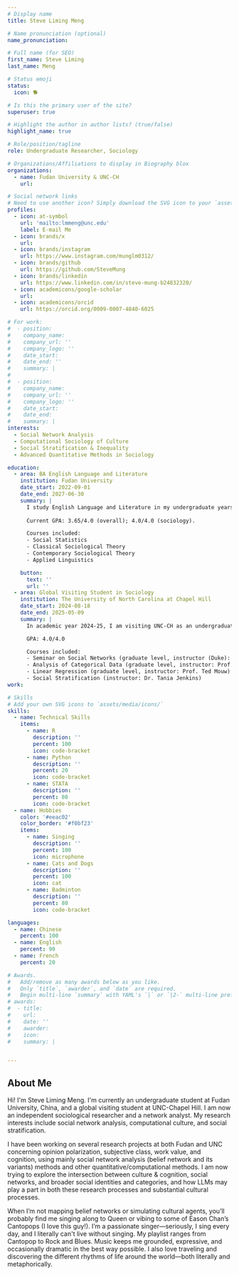 ```yaml
---
# Display name
title: Steve Liming Meng

# Name pronunciation (optional)
name_pronunciation: 

# Full name (for SEO)
first_name: Steve Liming
last_name: Meng

# Status emoji
status:
  icon: 🐕

# Is this the primary user of the site?
superuser: true

# Highlight the author in author lists? (true/false)
highlight_name: true

# Role/position/tagline
role: Undergraduate Researcher, Sociology

# Organizations/Affiliations to display in Biography blox
organizations:
  - name: Fudan University & UNC-CH
    url: 

# Social network links
# Need to use another icon? Simply download the SVG icon to your `assets/media/icons/` folder.
profiles:
  - icon: at-symbol
    url: 'mailto:lmmeng@unc.edu'
    label: E-mail Me
  - icon: brands/x
    url: 
  - icon: brands/instagram
    url: https://www.instagram.com/munglm0312/
  - icon: brands/github
    url: https://github.com/SteveMung
  - icon: brands/linkedin
    url: https://www.linkedin.com/in/steve-mung-b24832320/
  - icon: academicons/google-scholar
    url: 
  - icon: academicons/orcid
    url: https://orcid.org/0009-0007-4840-6025

# For work:
#  - position: 
#    company_name: 
#    company_url: ''
#    company_logo: ''
#    date_start: 
#    date_end: ''
#    summary: |
#
#  - position: 
#    company_name: 
#    company_url: ''
#    company_logo: ''
#    date_start: 
#    date_end: 
#    summary: |
interests:
  - Social Network Analysis
  - Computational Sociology of Culture
  - Social Stratification & Inequality
  - Advanced Quantitative Methods in Sociology

education:
  - area: BA English Language and Literature
    institution: Fudan University
    date_start: 2022-09-01
    date_end: 2027-06-30
    summary: |
      I study English Language and Literature in my undergraduate years as my major at Fudan University, China. However, I spend most of my time on my "minor"--sociology. I am expected to graduate in year 2027. 
      
      Current GPA: 3.65/4.0 (overall); 4.0/4.0 (sociology).

      Courses included:
      - Social Statistics
      - Classical Sociological Theory
      - Contemporary Sociological Theory
      - Applied Linguistics

    button:
      text: ''
      url: ''
  - area: Global Visiting Student in Sociology
    institution: The University of North Carolina at Chapel Hill
    date_start: 2024-08-18
    date_end: 2025-05-09
    summary: |
      In academic year 2024-25, I am visiting UNC-CH as an undergraduate student and a researcher. I have taken grad-level courses, and worked with professors here as an independent researcher.

      GPA: 4.0/4.0

      Courses included:
      - Seminar on Social Networks (graduate level, instructor (Duke): Prof. Jim Moody)
      - Analysis of Categorical Data (graduate level, instructor: Prof. Guang Guo)
      - Linear Regression (graduate level, instructor: Prof. Ted Mouw)
      - Social Stratification (instructor: Dr. Tania Jenkins)
work:

# Skills
# Add your own SVG icons to `assets/media/icons/`
skills:
  - name: Technical Skills
    items:
      - name: R
        description: ''
        percent: 100
        icon: code-bracket
      - name: Python
        description: ''
        percent: 20
        icon: code-bracket
      - name: STATA
        description: ''
        percent: 80
        icon: code-bracket
  - name: Hobbies
    color: '#eeac02'
    color_border: '#f0bf23'
    items:
      - name: Singing
        description: ''
        percent: 100
        icon: microphone
      - name: Cats and Dogs
        description: ''
        percent: 100
        icon: cat
      - name: Badminton
        description: ''
        percent: 80
        icon: code-bracket

languages:
  - name: Chinese
    percent: 100
  - name: English
    percent: 90
  - name: French
    percent: 20

# Awards.
#   Add/remove as many awards below as you like.
#   Only `title`, `awarder`, and `date` are required.
#   Begin multi-line `summary` with YAML's `|` or `|2-` multi-line prefix and indent 2 spaces below.
# awards:
#  - title: 
#    url: 
#    date: ''
#    awarder: 
#    icon: 
#    summary: |


---
```


## About Me

Hi! I'm Steve Liming Meng. I'm currently an undergraduate student at Fudan University, China, and a global visiting student at UNC-Chapel Hill. I am now an independent sociological researcher and a network analyst. My research interests include social network analysis, computational culture, and social stratification. 

I have been working on several research projects at both Fudan and UNC concerning opinion polarization, subjective class, work value, and cognition, using mainly social network analysis (belief network and its variants) methods and other quantitative/computational methods. I am now trying to explore the intersection between culture & cognition, social networks, and broader social identities and categories, and how LLMs may play a part in both these research processes and substantial cultural processes.

When I’m not mapping belief networks or simulating cultural agents, you’ll probably find me singing along to Queen or vibing to some of Eason Chan’s Cantopops (I love this guy!). I’m a passionate singer—seriously, I sing every day, and I literally can't live without singing. My playlist ranges from Cantopop to Rock and Blues. Music keeps me grounded, expressive, and occasionally dramatic in the best way possible. I also love traveling and discovering the different rhythms of life around the world—both literally and metaphorically.